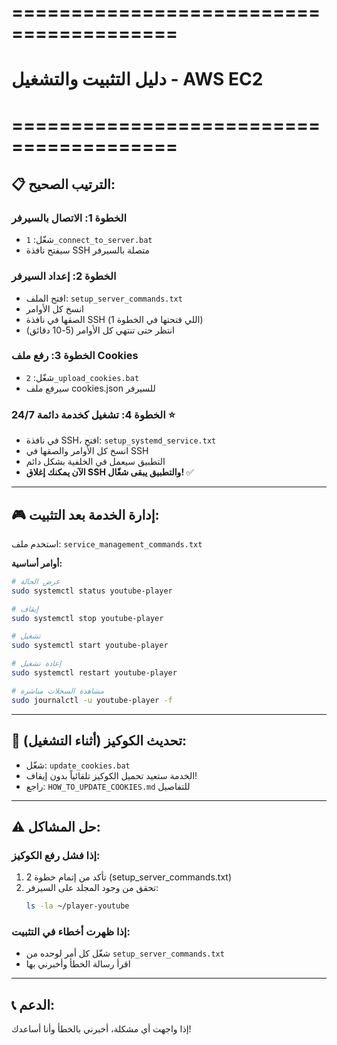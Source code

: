 # ========================================
# دليل التثبيت والتشغيل - AWS EC2
# ========================================

## 📋 الترتيب الصحيح:

### الخطوة 1: الاتصال بالسيرفر
- شغّل: `1_connect_to_server.bat`
- سيفتح نافذة SSH متصلة بالسيرفر

### الخطوة 2: إعداد السيرفر
- افتح الملف: `setup_server_commands.txt`
- انسخ كل الأوامر
- الصقها في نافذة SSH (اللي فتحتها في الخطوة 1)
- انتظر حتى تنتهي كل الأوامر (5-10 دقائق)

### الخطوة 3: رفع ملف Cookies
- شغّل: `2_upload_cookies.bat`
- سيرفع ملف cookies.json للسيرفر

### الخطوة 4: تشغيل كخدمة دائمة 24/7 ⭐
- في نافذة SSH، افتح: `setup_systemd_service.txt`
- انسخ كل الأوامر والصقها في SSH
- التطبيق سيعمل في الخلفية بشكل دائم
- **الآن يمكنك إغلاق SSH والتطبيق يبقى شغّال!** ✅

---

## 🎮 إدارة الخدمة بعد التثبيت:

استخدم ملف: `service_management_commands.txt`

**أوامر أساسية:**
```bash
# عرض الحالة
sudo systemctl status youtube-player

# إيقاف
sudo systemctl stop youtube-player

# تشغيل
sudo systemctl start youtube-player

# إعادة تشغيل
sudo systemctl restart youtube-player

# مشاهدة السجلات مباشرة
sudo journalctl -u youtube-player -f
```

---

## 🔄 تحديث الكوكيز (أثناء التشغيل):

- شغّل: `update_cookies.bat`
- الخدمة ستعيد تحميل الكوكيز تلقائياً بدون إيقاف!
- راجع: `HOW_TO_UPDATE_COOKIES.md` للتفاصيل

---

## ⚠️ حل المشاكل:

### إذا فشل رفع الكوكيز:
1. تأكد من إتمام خطوة 2 (setup_server_commands.txt)
2. تحقق من وجود المجلد على السيرفر:
   ```bash
   ls -la ~/player-youtube
   ```

### إذا ظهرت أخطاء في التثبيت:
- شغّل كل أمر لوحده من `setup_server_commands.txt`
- اقرأ رسالة الخطأ وأخبرني بها

---

## 📞 الدعم:
إذا واجهت أي مشكلة، أخبرني بالخطأ وأنا أساعدك!
